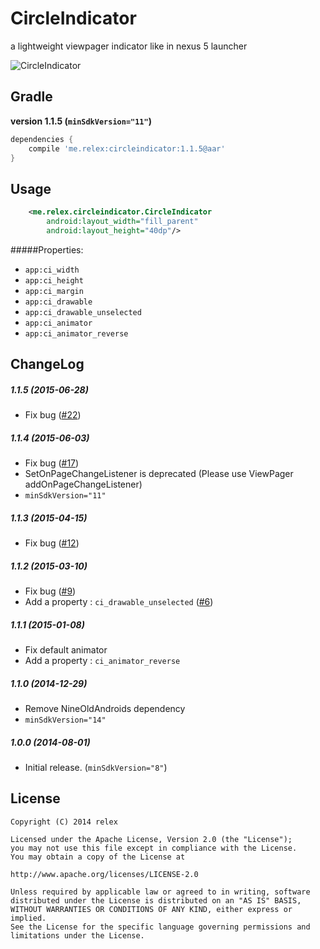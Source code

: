 CircleIndicator
===============
a lightweight viewpager indicator like in nexus 5 launcher 

![CircleIndicator](/screenshot.gif)

Gradle
------------

**version 1.1.5 (```minSdkVersion="11"```)**
```groovy
dependencies {
    compile 'me.relex:circleindicator:1.1.5@aar'
}
```


Usage
--------
```xml
	<me.relex.circleindicator.CircleIndicator
        android:layout_width="fill_parent"
        android:layout_height="40dp"/>
```

#####Properties:

* `app:ci_width`
* `app:ci_height`
* `app:ci_margin`
* `app:ci_drawable`
* `app:ci_drawable_unselected`
* `app:ci_animator`
* `app:ci_animator_reverse`



ChangeLog
--------

##### 1.1.5  (2015-06-28)
* Fix bug ([#22](https://github.com/ongakuer/CircleIndicator/issues/22))

##### 1.1.4  (2015-06-03)
* Fix bug ([#17](https://github.com/ongakuer/CircleIndicator/issues/17))
* SetOnPageChangeListener is deprecated (Please use ViewPager addOnPageChangeListener)
* ```minSdkVersion="11"```

##### 1.1.3  (2015-04-15)
* Fix bug ([#12](https://github.com/ongakuer/CircleIndicator/issues/12))

##### 1.1.2  (2015-03-10)
* Fix bug ([#9](https://github.com/ongakuer/CircleIndicator/pull/9))
* Add a property : ```ci_drawable_unselected``` ([#6](https://github.com/ongakuer/CircleIndicator/pull/6))

##### 1.1.1  (2015-01-08)
* Fix default animator
* Add a property : ```ci_animator_reverse```

##### 1.1.0  (2014-12-29)
* Remove NineOldAndroids dependency
* ```minSdkVersion="14"```

##### 1.0.0  (2014-08-01)
* Initial release. (```minSdkVersion="8"```)


License
--------
```
Copyright (C) 2014 relex

Licensed under the Apache License, Version 2.0 (the "License");
you may not use this file except in compliance with the License.
You may obtain a copy of the License at

http://www.apache.org/licenses/LICENSE-2.0

Unless required by applicable law or agreed to in writing, software
distributed under the License is distributed on an "AS IS" BASIS,
WITHOUT WARRANTIES OR CONDITIONS OF ANY KIND, either express or implied.
See the License for the specific language governing permissions and
limitations under the License.
```
